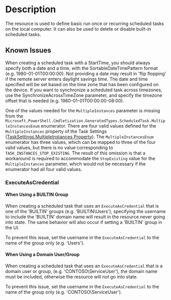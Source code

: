 # Description

The resource is used to define basic run once or recurring scheduled tasks
on the local computer. It can also be used to delete or disable built-in
scheduled tasks.

## Known Issues

When creating a scheduled task with a StartTime, you should always specify both
a date and a time, with the SortableDateTimePattern format (e.g. 1980-01-01T00:00:00).
Not providing a date may result in 'flip flopping' if the remote server enters daylight
savings time. The date and time specified will be set based on the time zone that has been
configured on the device. If you want to synchronize a scheduled task across timezones,
use the SynchronizeAcrossTimeZone parameter, and specify the timezone offset that is needed
(e.g. 1980-01-01T00:00:00-08:00).

One of the values needed for the `MultipleInstances` parameter is missing from the
`Microsoft.PowerShell.Cmdletization.GeneratedTypes.ScheduledTask.MultipleInstancesEnum`
enumerator. There are four valid values defined for the `MultipleInstances` property of the
Task Settings ([TaskSettings.MultipleInstances Property](https://docs.microsoft.com/en-us/windows/win32/taskschd/tasksettings-multipleinstances "TaskSettings.MultipleInstances Property")).
The `MultipleInstancesEnum` enumerator has three values, which can be mapped to three
of the four valid values, but there is no value corresponding to `TASK_INSTANCES_STOP_EXISTING`.
The result of this omission is that a workaround is required to
accommodate the `StopExisting` value for the `MultipleInstances` parameter,
which would not be necessary if the enumerator had all four valid values.

### ExecuteAsCredential

#### When Using a BUILTIN Group

When creating a scheduled task that uses an `ExecuteAsCredential` that
is one of the 'BUILTIN' groups (e.g. 'BUILTIN\Users'), specifying the
username to include the 'BUILTIN' domain name will result in the resource
never going into state. The same behavior will also occur if setting a
'BUILTIN' group in the UI.

To prevent this issue, set the username in the `ExecuteAsCredential` to the
name of the group only (e.g. 'Users').

#### When Using a Domain User/Group

When creating a scheduled task that uses an `ExecuteAsCredential` that
is a domain user or group, (e.g. 'CONTOSO\ServiceUser'), the domain
name must be included, otherwise the resource will not go into state.

To prevent this issue, set the username in the `ExecuteAsCredential` to the
name of the group only (e.g. 'CONTOSO\ServiceUser').
